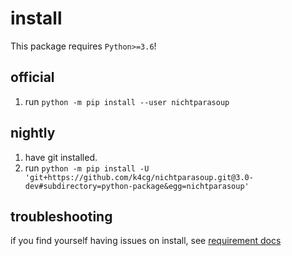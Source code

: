 # install

This package requires `Python>=3.6`!  

## official

1. run `python -m pip install --user nichtparasoup`

## nightly

1. have git installed.
1. run `python -m pip install -U 'git+https://github.com/k4cg/nichtparasoup.git@3.0-dev#subdirectory=python-package&egg=nichtparasoup'`

## troubleshooting

if you find yourself having issues on install, see [requirement docs](requirements.md)
